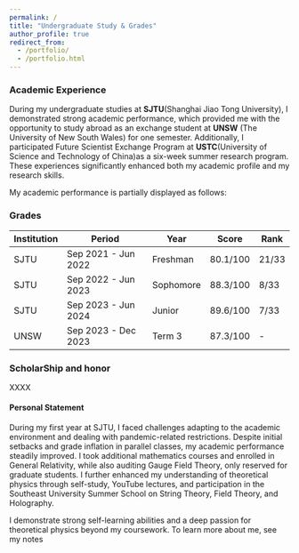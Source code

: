 ```yaml
---
permalink: /
title: "Undergraduate Study & Grades"
author_profile: true
redirect_from: 
  - /portfolio/
  - /portfolio.html
---
```



### Academic Experience
During my undergraduate studies at **SJTU**(Shanghai Jiao Tong University), I demonstrated strong academic performance, which provided me with the opportunity to study abroad as an exchange student at **UNSW** (The University of New South Wales) for one semester. Additionally, I participated Future Scientist Exchange Program at **USTC**(University of Science and Technology of China)as a six-week summer research program. These experiences significantly enhanced both my academic profile and my research skills.

My academic performance is partially displayed as follows:


### Grades
| Institution                         | Period            | Year      | Score  |Rank|
|------------|-------------------|-----------|--------|--------|
| SJTU       | Sep 2021 - Jun 2022 | Freshman | 80.1/100 |21/33|
| SJTU       | Sep 2022 - Jun 2023 | Sophomore | 88.3/100 |8/33|
| SJTU       | Sep 2023 - Jun 2024 | Junior    | 89.6/100 |7/33|
| UNSW      | Sep 2023 - Dec 2023 | Term 3    | 87.3/100 |-   |


### ScholarShip and honor

XXXX


#### Personal Statement
During my first year at SJTU, I faced challenges adapting to the academic environment and dealing with pandemic-related restrictions. Despite initial setbacks and grade inflation in parallel classes, my academic performance steadily improved. I took additional mathematics courses and enrolled in General Relativity, while also auditing Gauge Field Theory, only reserved for graduate students. I further enhanced my understanding of theoretical physics through self-study, YouTube lectures, and participation in the Southeast University Summer School on String Theory, Field Theory, and Holography. 

I demonstrate strong self-learning abilities and a deep passion for theoretical physics beyond my coursework. To learn more about me, see my notes